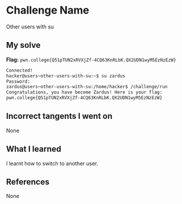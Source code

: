 # Challenge Name
Other users with su


## My solve
**Flag:** `pwn.college{Q51pTUN2xRVXjZf-4CQ63KnRLbK.QX2UDN1wyM5EzNzEzW}`


```bash
Connected!
hacker@users~other-users-with-su:~$ su zardus
Password: 
zardus@users~other-users-with-su:/home/hacker$ /challenge/run
Congratulations, you have become Zardus! Here is your flag:
pwn.college{Q51pTUN2xRVXjZf-4CQ63KnRLbK.QX2UDN1wyM5EzNzEzW}

```

## Incorrect tangents I went on
None

## What I learned
I learnt how to switch to another user.

## References 
None
